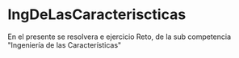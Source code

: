 # IngDeLasCaracteriscticas
En el presente se resolvera e ejercicio Reto, de la sub competencia "Ingeniería de las Características"
